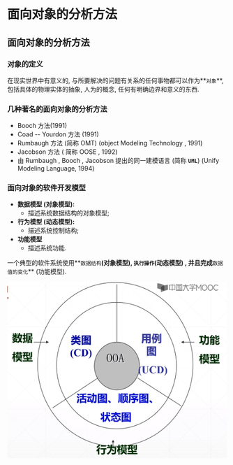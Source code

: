 # 面向对象的分析方法

## 面向对象的分析方法

### 对象的定义

在现实世界中有意义的, 与所要解决的问题有关系的任何事物都可以作为**`对象`**, 包括具体的物理实体的抽象, 人为的概念, 任何有明确边界和意义的东西.

### 几种著名的面向对象的分析方法

* Booch  方法\(1991\)
* Coad -- Yourdon 方法 \(1991\)
* Rumbaugh 方法 \(简称 OMT\)  \(object Modeling Technology , 1991\)
* Jacobson 方法 \( 简称 OOSE , 1992\)
* 由 Rumbaugh , Booch , Jacobson 提出的同一建模语言 \(简称 **`UML`**\) \(Unify Modeling Language, 1994\)

### 面向对象的软件开发模型

* **数据模型 \(对象模型\):**
  * 描述系统数据结构的对象模型;
* **行为模型 \(动态模型\):**
  * 描述系统控制结构;
* **功能模型**
  * 描述系统功能.

一个典型的软件系统使用**`数据结构`**\(对象模型\), **`执行操作`**\(动态模型\) , 并且完成**`数据值的变化`** \(功能模型\).

![&#x9762;&#x5411;&#x5BF9;&#x8C61;&#x7684;&#x8F6F;&#x4EF6;&#x5F00;&#x53D1;&#x6A21;&#x578B;](../.gitbook/assets/image%20%2867%29.png)

## 

